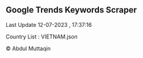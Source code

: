 

## Google Trends Keywords Scraper 
 
Last Update 12-07-2023 , 17:37:16

Country List :
VIETNAM.json



© Abdul Muttaqin 
